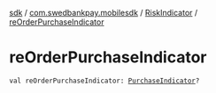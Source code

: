 [sdk](../../index.md) / [com.swedbankpay.mobilesdk](../index.md) / [RiskIndicator](index.md) / [reOrderPurchaseIndicator](./re-order-purchase-indicator.md)

# reOrderPurchaseIndicator

`val reOrderPurchaseIndicator: `[`PurchaseIndicator`](../-purchase-indicator/index.md)`?`
